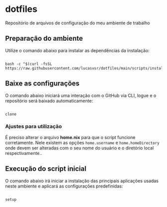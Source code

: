 
# dotfiles
Repositório de arquivos de configuração do meu ambiente de trabalho

## Preparação do ambiente
Utilize o comando abaixo para instalar as dependências da instalação:

```console

bash -c "$(curl -fsSL https://raw.githubusercontent.com/lucasvsr/dotfiles/main/scripts/install)"

```

## Baixe as configurações
O comando abaixo iniciará uma interação com o GitHub via CLI, logue e o repositório será baixado automaticamente:

```console

clone

```

### Ajustes para utilização
É preciso alterar o arquivo **home.nix** para que o script funcione corretamente. Nele existem as opções `home.username` e `home.homeDirectory` onde devem ser alteradas com o seu nome do usuário e o diretório local respectivamente..

## Execução do script inicial
O comando abaixo irá iniciar a instalação das principais aplicações usadas neste ambiente e aplicará as configurações predefinidas:

```console

setup

```
